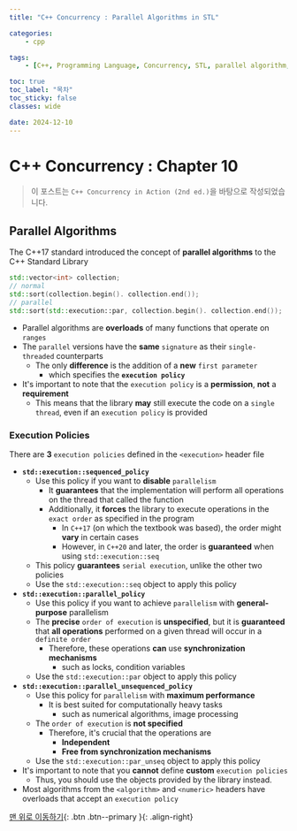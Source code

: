 ```yaml
---
title: "C++ Concurrency : Parallel Algorithms in STL"

categories:
    - cpp

tags:
    - [C++, Programming Language, Concurrency, STL, parallel algorithm, execution policy]

toc: true
toc_label: "목차"
toc_sticky: false
classes: wide

date: 2024-12-10
---
```


# C++ Concurrency : Chapter 10

> 이 포스트는 `C++ Concurrency in Action (2nd ed.)`을 바탕으로 작성되었습니다.

## Parallel Algorithms
The C++17 standard introduced the concept of **parallel algorithms** to the C++ Standard Library
```cpp
std::vector<int> collection;
// normal
std::sort(collection.begin(). collection.end());
// parallel
std::sort(std::execution::par, collection.begin(). collection.end());
```
- Parallel algorithms are **overloads** of many functions that operate on `ranges`
- The `parallel` versions have the **same** `signature` as their `single-threaded` counterparts
    * The only **difference** is the addition of a **new** `first parameter`
        + which specifies the **`execution policy`**
- It's important to note that the `execution policy` is a **permission**, **not** a **requirement**
    * This means that the library **may** still execute the code on a `single thread`, even if an `execution policy` is provided

### Execution Policies
There are **3** `execution policies` defined in the `<execution>` header file
- **`std::execution::sequenced_policy`**
    * Use this policy if you want to **disable** `parallelism`
        + It **guarantees** that the implementation will perform all operations on the thread that called the function
        + Additionally, it **forces** the library to execute operations in the `exact order` as specified in the program
            - In `C++17` (on which the textbook was based), the order might **vary** in certain cases
            - However, in `C++20` and later, the order is **guaranteed** when using `std::execution::seq`
    * This policy **guarantees** `serial execution`, unlike the other two policies
    * Use the `std::execution::seq` object to apply this policy
- **`std::execution::parallel_policy`**
    * Use this policy if you want to achieve `parallelism` with **general-purpose** parallelism
    * The **precise** `order of execution` is **unspecified**, but it is **guaranteed** that **all operations** performed on a given thread will occur in a `definite order`
        + Therefore, these operations **can** use **synchronization mechanisms**
            - such as locks, condition variables
    * Use the `std::execution::par` object to apply this policy
- **`std::execution::parallel_unsequenced_policy`**
    * Use this policy for `parallelism` with **maximum performance**
        + It is best suited for computationally heavy tasks
            - such as numerical algorithms, image processing
    * The `order of execution` is **not specified**
        + Therefore, it's crucial that the operations are
            - **Independent**
            - **Free from synchronization mechanisms**
    * Use the `std::execution::par_unseq` object to apply this policy
- It's important to note that you **cannot** define **custom** `execution policies`
    * Thus, you should use the objects provided by the library instead.
- Most algorithms from the `<algorithm>` and `<numeric>` headers have overloads that accept an `execution policy`


[맨 위로 이동하기](#){: .btn .btn--primary }{: .align-right}
